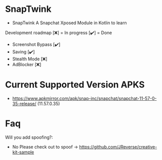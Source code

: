 # SnapTwink
- SnapTwink A Snapchat Xposed Module in Kotlin to learn

Development roadmap [❌] = In progress [✔️] = Done
- Screenshot Bypass [✔️]
- Saving [✔️]
- Stealth Mode [❌]
- AdBlocker [❌]


# Current Supported Version APKS
- https://www.apkmirror.com/apk/snap-inc/snapchat/snapchat-11-57-0-35-release/ (11.57.0.35)

# Faq
Will you add spoofing?:
+ No Please check out to spoof -> https://github.com/JReverse/creative-kit-sample
